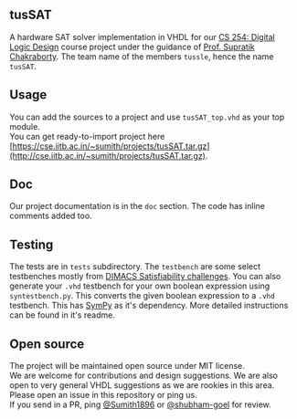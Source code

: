 ## tusSAT

A hardware SAT solver implementation in VHDL for our [CS 254: Digital Logic Design](https://www.cse.iitb.ac.in/~supratik/courses/cs226/) course project under the guidance of [Prof. Supratik Chakraborty](https://www.cse.iitb.ac.in/~supratik/). The team name of the members `tussle`, hence the name `tusSAT`.

## Usage

You can add the sources to a project and use `tusSAT_top.vhd` as your top module. <br>
You can get ready-to-import project here [https://cse.iitb.ac.in/~sumith/projects/tusSAT.tar.gz](http://cse.iitb.ac.in/~sumith/projects/tusSAT.tar.gz).

## Doc

Our project documentation is in the `doc` section. The code has inline comments added too.

## Testing

The tests are in `tests` subdirectory. The `testbench` are some select testbenches mostly from [DIMACS Satisfiability challenges](ftp://dimacs.rutgers.edu/pub/challenge/satisfiability/benchmarks/cnf/). You can also generate your `.vhd` testbench for your own boolean expression using `syntestbench.py`. This converts the given boolean expression to a `.vhd` testbench. This has [SymPy](http://www.sympy.org/en/index.html) as it's dependency. More detailed instructions can be found in it's readme.

## Open source

The project will be maintained open source under MIT license. <br>
We are welcome for contributions and design suggestions. We are also open to very general VHDL suggestions as we are rookies in this area. Please open an issue in this repository or ping us. <br>
If you send in a PR, ping [@Sumith1896](https://github.com/Sumith1896) or [@shubham-goel](https://github.com/shubham-goel) for review.
